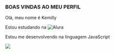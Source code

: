 ###   BOAS VINDAS AO MEU PERFIL 


Olá, meu nome é Kemilly

Estou estudando na ![Alura](https://www.alura.com.br)

Estou me desenvolvendo na linguagem JavaScript


![](https://tenor.com/pt-BR/view/cool-fun-white-cat-dance-cool-and-fun-times-gif-11626785186067667293)
